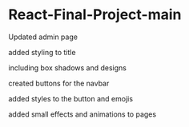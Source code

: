 # React-Final-Project-main

Updated admin page

added styling to title

including box shadows and designs

created buttons for the navbar

added styles to the button and emojis

added small effects and animations to pages

